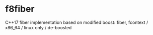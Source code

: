 # f8fiber
C++17 fiber implementation based on modified boost::fiber, fcontext / x86_64 / linux only / de-boosted

